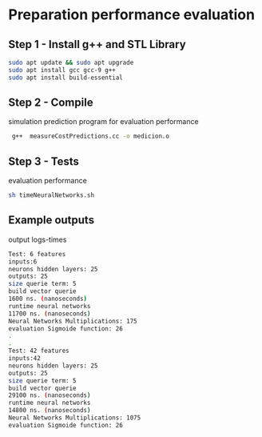 # Preparation performance evaluation

## Step 1 - Install g++ and STL Library
```sh
sudo apt update && sudo apt upgrade
sudo apt install gcc gcc-9 g++
sudo apt install build-essential
```
## Step 2 - Compile 

simulation prediction program for evaluation performance
```sh
 g++  measureCostPredictions.cc -o medicion.o
```

## Step 3 - Tests

evaluation performance

```sh
sh timeNeuralNetworks.sh
```

## Example outputs

output logs-times

```sh
Test: 6 features
inputs:6
neurons hidden layers: 25
outputs: 25
size querie term: 5
build vector querie
1600 ns. (nanoseconds)
runtime neural networks
11700 ns. (nanoseconds)
Neural Networks Multiplications: 175
evaluation Sigmoide function: 26
.
.
Test: 42 features
inputs:42
neurons hidden layers: 25
outputs: 25
size querie term: 5
build vector querie
29100 ns. (nanoseconds)
runtime neural networks
14800 ns. (nanoseconds)
Neural Networks Multiplications: 1075
evaluation Sigmoide function: 26
```